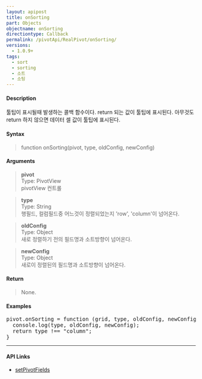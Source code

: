 ```yaml
---
layout: apipost
title: onSorting
part: Objects
objectname: onSorting
directiontype: Callback
permalink: /pivotApi/RealPivot/onSorting/
versions:
  - 1.0.9+
tags:
  - sort
  - sorting 
  - 소트
  - 소팅  
---
```



#### Description

 툴팁이 표시될때 발생하는 콜백 함수이다. return 되는 값이 툴팁에 표시된다. 아무것도 return 하지 않으면 데이터 셀 값이 툴팁에 표시된다.          

#### Syntax

> function onSorting(pivot, type, oldConfig, newConfig)

#### Arguments

> **pivot**   
> Type: PivotView      
> pivotView 컨트롤     

> **type**   
> Type: String      
> 행필드, 컬럼필드중 어느것이 정렬되었는지 'row', 'column'이 넘어온다.       


> **oldConfig**   
> Type: Object   
> 새로 정렬하기 전의 필드명과 소트방향이 넘어온다.       

> **newConfig**   
> Type: Object    
> 새로이 정렬된의 필드명과 소트방향이 넘어온다.       

#### Return

> None.

#### Examples 

<pre class="prettyprint">
pivot.onSorting = function (grid, type, oldConfig, newConfig) {
  console.log(type, oldConfig, newConfig);
  return type !== "column";
}
</pre>

---

#### API Links

* [setPivotFields](/pivotApi/RealPivot/setPivotFields/)   
